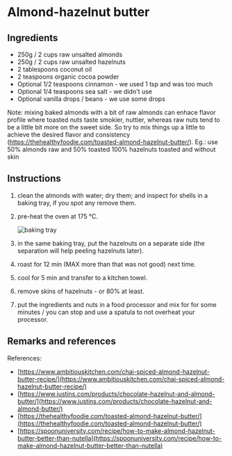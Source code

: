 # Almond-hazelnut butter

## Ingredients

* 250g / 2 cups raw unsalted almonds
* 250g / 2 cups raw unsalted hazelnuts
* 2 tablespoons coconut oil
* 2 teaspoons organic cocoa powder
* Optional 1/2 teaspoons cinnamon - we used 1 tsp and was too much
* Optional 1/4 teaspoons sea salt - we didn't use
* Optional vanilla drops / beans - we use some drops

Note: mixing baked almonds with a bit of  raw almonds can enhace flavor profile where toasted nuts taste smokier, nuttier, whereas raw nuts tend to be a little bit more on the sweet side. So try to mix things up a little to achieve the desired flavor and consistency (https://thehealthyfoodie.com/toasted-almond-hazelnut-butter/). Eg.: use 50% almonds raw and 50% toasted
100% hazelnuts toasted and without skin

## Instructions

1. clean the almonds with water; dry them; and inspect for shells in a baking tray, if you spot any remove them.
1. pre-heat the oven at 175 °C.
    
    ![baking tray](img/almond_hazelnut_butter_tray.jpg)
1. in the same baking tray, put the hazelnuts on a separate side (the separation will help peeling hazelnuts later).
1. roast for 12 min (MAX more than that was not good) next time.
1. cool for 5 min and transfer to a kitchen towel.
1. remove skins of hazelnuts - or 80% at least.
1. put the ingredients and nuts in a food processor and mix for for some minutes / you can stop and use a spatula to not overheat your processor.

## Remarks and references

References:

* [https://www.ambitiouskitchen.com/chai-spiced-almond-hazelnut-butter-recipe/](https://www.ambitiouskitchen.com/chai-spiced-almond-hazelnut-butter-recipe/)
* [https://www.justins.com/products/chocolate-hazelnut-and-almond-butter/](https://www.justins.com/products/chocolate-hazelnut-and-almond-butter/)
* [https://thehealthyfoodie.com/toasted-almond-hazelnut-butter/](https://thehealthyfoodie.com/toasted-almond-hazelnut-butter/)
* [https://spoonuniversity.com/recipe/how-to-make-almond-hazelnut-butter-better-than-nutella](https://spoonuniversity.com/recipe/how-to-make-almond-hazelnut-butter-better-than-nutella)
